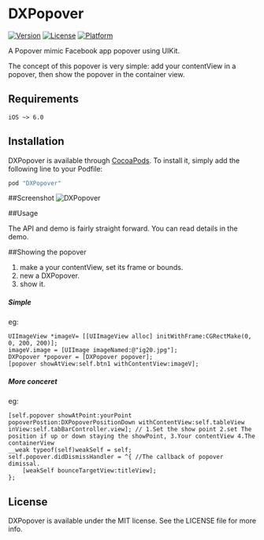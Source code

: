 # DXPopover

[![Version](https://img.shields.io/cocoapods/v/DXPopover.svg?style=flat)](http://cocoapods.org/pods/DXPopover)
[![License](https://img.shields.io/cocoapods/l/DXPopover.svg?style=flat)](http://cocoapods.org/pods/DXPopover)
[![Platform](https://img.shields.io/cocoapods/p/DXPopover.svg?style=flat)](http://cocoapods.org/pods/DXPopover)

A Popover mimic Facebook app popover using UIKit.

The concept of this popover is very simple: add your contentView in a popover, then show the popover in the container view.

## Requirements

`iOS ~> 6.0`

## Installation

DXPopover is available through [CocoaPods](http://cocoapods.org). To install
it, simply add the following line to your Podfile:

```ruby
pod "DXPopover"
```

##Screenshot
![DXPopover](./popover.gif)


##Usage

The API and demo is fairly straight forward. You can read details in the demo.


##Showing the popover

1. make a your contentView, set its frame or bounds.
2. new a DXPopover.
3. show it.


##### Simple
eg:

    UIImageView *imageV= [[UIImageView alloc] initWithFrame:CGRectMake(0, 0, 200, 200)];
    imageV.image = [UIImage imageNamed:@"ig20.jpg"];
    DXPopover *popover = [DXPopover popover];
    [popover showAtView:self.btn1 withContentView:imageV];

##### More conceret
eg:

    [self.popover showAtPoint:yourPoint popoverPostion:DXPopoverPositionDown withContentView:self.tableView inView:self.tabBarController.view]; // 1.Set the show point 2.set The position if up or down staying the showPoint, 3.Your contentView 4.The containerView
    __weak typeof(self)weakSelf = self;
    self.popover.didDismissHandler = ^{ //The callback of popover dimissal.
        [weakSelf bounceTargetView:titleView];
    };



## License

DXPopover is available under the MIT license. See the LICENSE file for more info.




